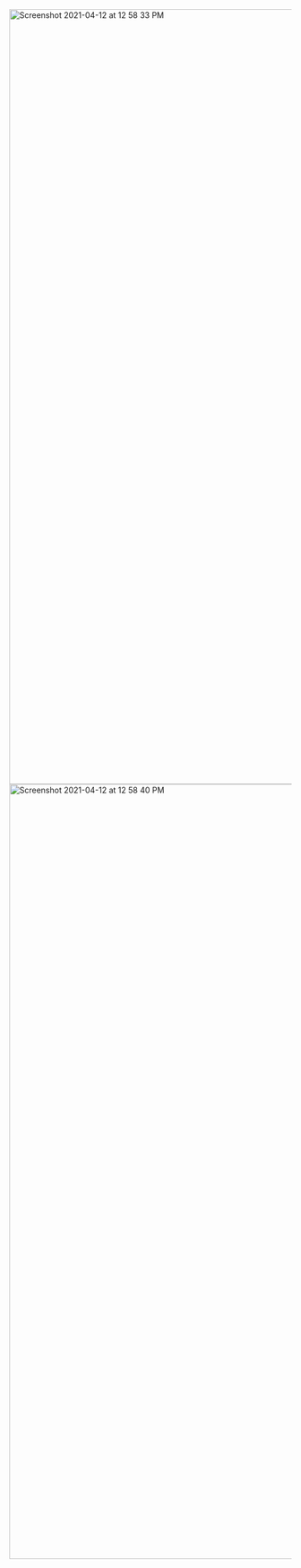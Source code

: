 <img width="1383" alt="Screenshot 2021-04-12 at 12 58 33 PM" src="https://user-images.githubusercontent.com/67383465/114357393-52665980-9b8f-11eb-81af-f67a36727af3.png">
<img width="1383" alt="Screenshot 2021-04-12 at 12 58 40 PM" src="https://user-images.githubusercontent.com/67383465/114357399-53978680-9b8f-11eb-8a2f-6295f8bf0e65.png">
